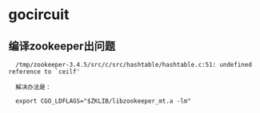 # gocircuit

## 编译zookeeper出问题

      /tmp/zookeeper-3.4.5/src/c/src/hashtable/hashtable.c:51: undefined reference to `ceilf'
      
      解决办法是：

      export CGO_LDFLAGS="$ZKLIB/libzookeeper_mt.a -lm"
